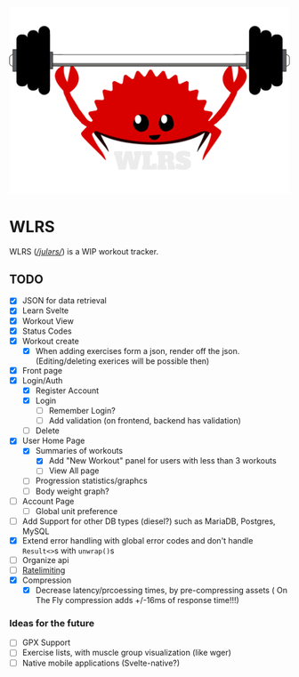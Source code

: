 ![](public/logo.png)

# WLRS

WLRS (_[/julərs/](http://ipa-reader.xyz/?text=jul%C9%99rs)_) is a WIP workout tracker.

## TODO

- [x] JSON for data retrieval
- [x] Learn Svelte
- [x] Workout View
- [x] Status Codes
- [x] Workout create
  - [x] When adding exercises form a json, render off the json. (Editing/deleting exerices will be possible then)
- [x] Front page
- [x] Login/Auth
  - [x] Register Account
  - [x] Login
    - [ ] Remember Login?
    - [ ] Add validation (on frontend, backend has validation)
  - [ ] Delete
- [x] User Home Page
  - [x] Summaries of workouts
    - [x] Add "New Workout" panel for users with less than 3 workouts
    - [ ] View All page
  - [ ] Progression statistics/graphcs
  - [ ] Body weight graph?
- [ ] Account Page
  - [ ] Global unit preference
- [ ] Add Support for other DB types (diesel?) such as MariaDB, Postgres, MySQL
- [x] Extend error handling with global error codes and don't handle `Result<>`s with `unwrap()`s
- [ ] Organize api
- [ ] [Ratelimiting](https://lib.rs/crates/rocket-governor)
- [x] Compression
  - [x] Decrease latency/prcoessing times, by pre-compressing assets ( On The Fly compression adds +/-16ms of response time!!!)

### Ideas for the future

- [ ] GPX Support
- [ ] Exercise lists, with muscle group visualization (like wger)
- [ ] Native mobile applications (Svelte-native?)
